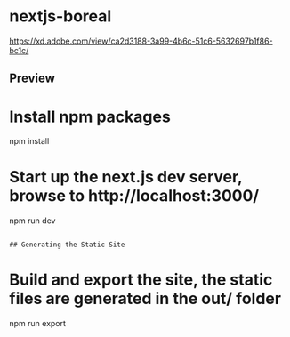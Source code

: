 # nextjs-boreal
https://xd.adobe.com/view/ca2d3188-3a99-4b6c-51c6-5632697b1f86-bc1c/
## Preview

# Install npm packages
npm install

# Start up the next.js dev server, browse to http://localhost:3000/
npm run dev
```

## Generating the Static Site

```
# Build and export the site, the static files are generated in the out/ folder
npm run export
```

